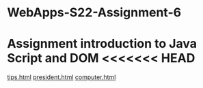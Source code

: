 # WebApps-S22-Assignment-6
Assignment introduction to Java Script and DOM
<<<<<<< HEAD
=======
[tips.html](https://44-563-web-apps-s22.github.io/webapps-s22-assignment-6-Sravan46/tips.html)
[president.html](https://44-563-web-apps-s22.github.io/webapps-s22-assignment-6-Sravan46/president.html)
[computer.html](https://44-563-web-apps-s22.github.io/webapps-s22-assignment-6-Sravan46/computer.html)
